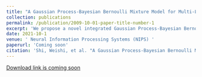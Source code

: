 ```yaml
---
title: "A Gaussian Process-Bayesian Bernoulli Mixture Model for Multi-Label Active Learning"
collection: publications
permalink: /publication/2009-10-01-paper-title-number-1
excerpt: 'We propose a novel integrated Gaussian Process-Bayesian Bernoulli Mixture model (GP-B2M) and a principled sampling function for multi-label classification active learning. The proposed method could accurately quantify a data sample/'s overall contribution to a correlated label space and choose the most informative samples for cost-effective annotation.'
date: 2021-10-1
venue: ' Neural Information Processing Systems (NIPS) '
paperurl: 'Coming soon'
citation: 'Shi, Weishi, et al. "A Gaussian Process-Bayesian Bernoulli Mixture Model for Multi-Label Active Learning'
---
```


[Download link is coming soon](https://scholar.google.com/citations?user=nAPZIPsAAAAJ&hl=en)
